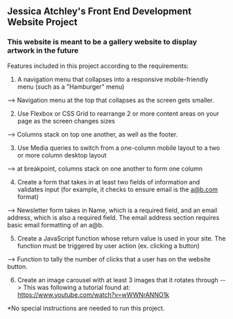  ## Jessica Atchley's Front End Development Website Project
### This website is meant to be a gallery website to display artwork in the future

Features included in this project according to the requirements:

1. A navigation menu that collapses into a responsive mobile-friendly menu (such as a "Hamburger" menu)

--> Navigation menu at the top that collapses as the screen gets smaller.

2. Use Flexbox or CSS Grid to rearrange 2 or more content areas on your page as the screen changes sizes

--> Columns stack on top one another, as well as the footer.

3. Use Media queries to switch from a one-column mobile layout to a two or more column desktop layout

--> at breakpoint, columns stack on one another to form one column

4. Create a form that takes in at least two fields of information and validates input (for example, it checks to ensure email is the a@b.com format)

--> Newsletter form takes in Name, which is a required field, and an email address, which is also a required field. The email address section requires basic email formatting of an a@b. 

5. Create a JavaScript function whose return value is used in your site. The function must be triggered by user action (ex. clicking a button)

--> Function to tally the number of clicks that a user has on the website button. 

6. Create an image carousel with at least 3 images that it rotates through
--> This was following a tutorial found at: https://www.youtube.com/watch?v=wWWNrANNO1k 



*No special instructions are needed to run this project. 